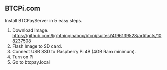 ## BTCPi.com 

Install BTCPayServer in 5 easy steps. 
1. Download Image. https://github.com/lightninginabox/btcpi/suites/4196139528/artifacts/108237508
2. Flash Image to SD card. 
3. Connect USB SSD to Raspberry Pi 4B (4GB Ram minimum). 
4. Turn on Pi
5. Go to btcpay.local
